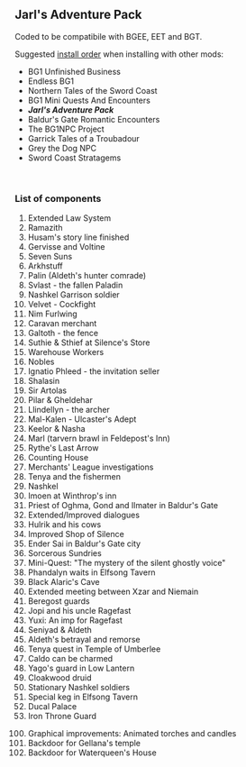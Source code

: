 ## Jarl's Adventure Pack

Coded to be compatibile with BGEE, EET and BGT.

Suggested [install order](JA%23BGT_AdvPack/JA%23BGT_AdvPack.ini#L29-L31) when installing with other mods:

- BG1 Unfinished Business
- Endless BG1
- Northern Tales of the Sword Coast
- BG1 Mini Quests And Encounters
- ***Jarl's Adventure Pack***
- Baldur's Gate Romantic Encounters
- The BG1NPC Project
- Garrick Tales of a Troubadour
- Grey the Dog NPC
- Sword Coast Stratagems

<br>

### List of components

1. Extended Law System
2. Ramazith
3. Husam's story line finished
4. Gervisse and Voltine
5. Seven Suns
6. Arkhstuff
7. Palin (Aldeth's hunter comrade)
8. Svlast - the fallen Paladin
9. Nashkel Garrison soldier
10. Velvet - Cockfight
11. Nim Furlwing
12. Caravan merchant
13. Galtoth - the fence
14. Suthie & Sthief at Silence's Store
15. Warehouse Workers
16. Nobles
17. Ignatio Phleed - the invitation seller
18. Shalasin
19. Sir Artolas
20. Pilar & Gheldehar
21. Llindellyn - the archer
22. Mal-Kalen - Ulcaster's Adept
23. Keelor & Nasha
24. Marl (tarvern brawl in Feldepost's Inn)
25. Rythe's Last Arrow
26. Counting House
27. Merchants' League investigations
28. Tenya and the fishermen
29. Nashkel
30. Imoen at Winthrop's inn
31. Priest of Oghma, Gond and Ilmater in Baldur's Gate
32. Extended/Improved dialogues
33. Hulrik and his cows
34. Improved Shop of Silence
35. Ender Sai in Baldur's Gate city
36. Sorcerous Sundries
37. Mini-Quest: "The mystery of the silent ghostly voice"
38. Phandalyn waits in Elfsong Tavern
39. Black Alaric's Cave
40. Extended meeting between Xzar and Niemain
41. Beregost guards
42. Jopi and his uncle Ragefast
43. Yuxi: An imp for Ragefast
44. Seniyad & Aldeth
45. Aldeth's betrayal and remorse
46. Tenya quest in Temple of Umberlee
47. Caldo can be charmed
48. Yago's guard in Low Lantern
49. Cloakwood druid
50. Stationary Nashkel soldiers
51. Special keg in Elfsong Tavern
52. Ducal Palace
53. Iron Throne Guard

<ol start="100">
  <li>Graphical improvements: Animated torches and candles</li>
  <li>Backdoor for Gellana's temple</li>
  <li>Backdoor for Waterqueen's House</li>
</ol>
